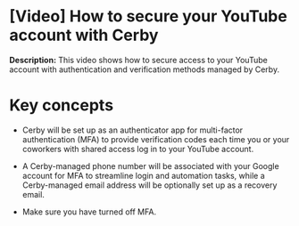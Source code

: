 # [Video] How to secure your YouTube account with Cerby

**Description:** This video shows how to secure access to your YouTube account with authentication and verification methods managed by Cerby.

# **Key concepts**

  * Cerby will be set up as an authenticator app for multi-factor authentication (MFA) to provide verification codes each time you or your coworkers with shared access log in to your YouTube account.

  * A Cerby-managed phone number will be associated with your Google account for MFA to streamline login and automation tasks, while a Cerby-managed email address will be optionally set up as a recovery email.

  * Make sure you have turned off MFA.

